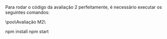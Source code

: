 Para rodar o código da avaliação 2 perfeitamente, é necessário executar os seguintes comandos:


\poo\Avaliação M2\

npm install
npm start
